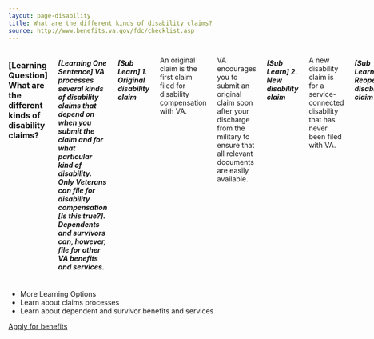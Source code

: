 ```yaml
---
layout: page-disability
title: What are the different kinds of disability claims?
source: http://www.benefits.va.gov/fdc/checklist.asp
---
```


<div class="main" role="main">

<section class="one" markdown="0">
<div class="row" markdown="0">
<div class="small-12 medium-10 medium-centered columns" markdown="1">

### [Learning Question] What are the different kinds of disability claims?

##### [Learning One Sentence] VA processes several kinds of disability claims that depend on when you submit the claim and for what particular kind of disability. Only Veterans can file for disability compensation [Is this true?]. Dependents and survivors can, however, file for other VA benefits and services.

##### [Sub Learn] 1. Original disability claim

An original claim is the first claim filed for disability compensation with VA.

VA encourages you to submit an original claim soon after your discharge from the military to ensure that all relevant documents are easily available.

##### [Sub Learn] 2. New disability claim

A new disability claim is for a service-connected disability that has never been filed with VA.

##### [Sub Learn] 3. Reopened disability claim

A reopened disability claim is a resubmission of a previously denied claim filed with VA and over one year old.

##### [Sub Learn] 4. Secondary disability claim
A secondary disability claim is a new claim linked to an existing VA-recognized service-connected disability.

</div>
</div>
</div>

<div class="navigation" markdown="0" aria-label="Secondary">
<div class="row" markdown="0">
<div class="small-12 medium-10 medium-centered columns" markdown="1">

- More Learning Options
- Learn about claims processes
- Learn about dependent and survivor benefits and services

</div>
</div>
</div>

<section class="two" markdown="0">
<div class="action" markdown="0">
<div class="row" markdown="0">
<div class="small-12 medium-10 medium-centered columns" markdown="0">
<a class="button start expand" href="#">Apply for benefits</a>
</div>
</div>
</div>
</div>


</div>
